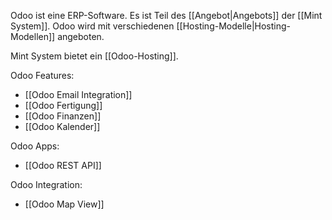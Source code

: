 Odoo ist eine ERP-Software. Es ist Teil des [[Angebot|Angebots]] der [[Mint System]]. Odoo wird mit verschiedenen [[Hosting-Modelle|Hosting-Modellen]] angeboten.

Mint System bietet ein [[Odoo-Hosting]].

Odoo Features:

* [[Odoo Email Integration]]
* [[Odoo Fertigung]]
* [[Odoo Finanzen]]
* [[Odoo Kalender]]

Odoo Apps:

* [[Odoo REST API]]

Odoo Integration:

* [[Odoo Map View]]